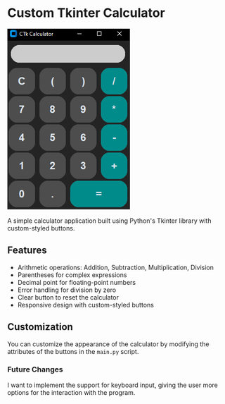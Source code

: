 # Custom Tkinter Calculator

![Calculator Screenshot](calc_screenshot.png)

A simple calculator application built using Python's Tkinter library with custom-styled buttons.

## Features

- Arithmetic operations: Addition, Subtraction, Multiplication, Division
- Parentheses for complex expressions
- Decimal point for floating-point numbers
- Error handling for division by zero
- Clear button to reset the calculator
- Responsive design with custom-styled buttons

## Customization

You can customize the appearance of the calculator by modifying the attributes of the buttons in the `main.py` script.

### Future Changes

I want to implement the support for keyboard input, giving the user more options for the interaction with the program.
